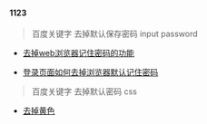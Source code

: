 #### 1123

> 百度关键字 去掉默认保存密码 input password

* [去掉web浏览器记住密码的功能](https://www.jianshu.com/p/b06b62fdbbf6)  

* [登录页面如何去掉浏览器默认记住密码](https://blog.csdn.net/shiyong1949/article/details/53958996)

> 百度关键字 去掉默认密码 css
* [去掉黄色](https://blog.csdn.net/zsl_955200/article/details/78276209)
